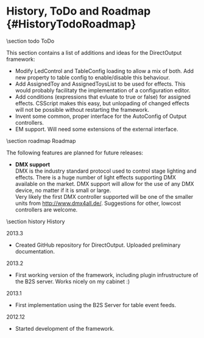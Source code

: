 ﻿History, ToDo and Roadmap {#HistoryTodoRoadmap}
====================

\section todo ToDo

This section contains a list of additions and ideas for the DirectOutput framework:


- Modify LedControl and TableConfig loading to allow a mix of both. Add new property to table config to enable/disable this behaviour.
- Add AssignedToy and AssignedToysList to be used for effects. This would probably facilitaty the implementation of a configuration editor.
- Add conditions (expressions that evluate to true or false) for assigned effects. CSScript makes this easy, but unlopading of changed effects will not be possible without restarting the framework.
- Invent some common, proper interface for the AutoConfig of Output controllers.
- EM support. Will need some extensions of the external interface.


\section roadmap Roadmap

The following features are planned for future releases:

- <b>DMX support</b><br/>
DMX is the industry standard protocol used to control stage lighting and effects. There is a huge number of light effects supporting DMX available on the market. DMX support will allow for the use of any DMX device, no matter if it is small or large.<br/>
Very likely the first DMX controller supported will be one of the smaller units from http://www.dmx4all.de/. Suggestions for other, lowcost controllers are welcome.


\section history History


2013.3
- Created GitHub repository for DirectOutput. Uploaded preliminary documentation.

2013.2
- First working version of the framework, including plugin infrustructure of the B2S server. Works nicely on my cabinet :)

2013.1
- First implementation using the B2S Server for table event feeds.

2012.12
- Started development of the framework.


